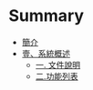 # Summary

* [簡介](README.md)
* [壹、系統概述](chapter1.md)
  * [一. 文件說明](chapter1/4e00-wen-jian-shuo-ming.md)
  * [二.功能列表](chapter1/4e8c-gong-neng-lie-biao.md)

